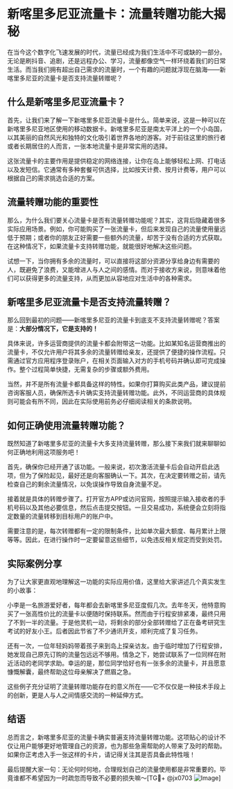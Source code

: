 # 新喀里多尼亚流量卡：流量转赠功能大揭秘

在当今这个数字化飞速发展的时代，流量已经成为我们生活中不可或缺的一部分。无论是刷抖音、追剧，还是远程办公、学习，流量都像空气一样环绕着我们的日常生活。而当我们拥有超出自己需求的流量时，一个有趣的问题就浮现在脑海——新喀里多尼亚的流量卡是否支持流量转赠呢？

## 什么是新喀里多尼亚流量卡？

首先，让我们来了解一下新喀里多尼亚流量卡是什么。简单来说，这是一种可以在新喀里多尼亚地区使用的移动数据卡。新喀里多尼亚是南太平洋上的一个小岛国，以其美丽的自然风光和独特的文化吸引着世界各地的游客。对于前往这里的旅行者或者长期居住的人而言，一张本地流量卡是非常实用的选择。

这张流量卡的主要作用是提供稳定的网络连接，让你在岛上能够轻松上网、打电话以及发短信。它通常有多种套餐可供选择，比如按天计费、按月计费等，用户可以根据自己的需求挑选合适的方案。

## 流量转赠功能的重要性

那么，为什么我们要关心流量卡是否有流量转赠功能呢？其实，这背后隐藏着很多实际应用场景。例如，你可能购买了一张流量卡，但后来发现自己的流量使用量远低于预期；或者你的朋友正好需要一些额外的流量，却苦于没有合适的方式获取。在这种情况下，如果流量卡支持转赠功能，就能很好地解决这些问题。

试想一下，当你拥有多余的流量时，可以直接将这部分资源分享给身边有需要的人，既避免了浪费，又能增进人与人之间的感情。而对于接收方来说，则意味着他们可以获得更多的流量支持，从而更加从容地应对生活中的各种需求。

## 新喀里多尼亚流量卡是否支持流量转赠？

那么回到最初的问题——新喀里多尼亚的流量卡到底支不支持流量转赠呢？答案是：**大部分情况下，它是支持的！**

具体来说，许多运营商提供的流量卡都会附带这一功能。比如某知名运营商推出的流量卡，不仅允许用户将其多余的流量转赠给亲友，还提供了便捷的操作流程。只需通过官方应用程序登录账户，在相关页面输入对方的手机号码并确认即可完成操作。整个过程简单快捷，无需复杂的步骤或额外费用。

当然，并不是所有流量卡都具备这样的特性。如果你打算购买此类产品，建议提前咨询客服人员，确保所选卡片确实支持流量转赠功能。此外，不同运营商的具体规则可能会有所不同，因此在实际使用前务必仔细阅读相关的条款说明。

## 如何正确使用流量转赠功能？

既然知道了新喀里多尼亚的流量卡大多支持流量转赠，那么接下来我们就来聊聊如何正确地利用这项服务吧！

首先，确保你已经开通了该功能。一般来说，初次激活流量卡后会自动开启此选项，但为了保险起见，最好还是向客服确认一下。其次，在决定要转赠之前，请先检查自己的剩余流量情况，以免误操作导致自身流量不足。

接着就是具体的转赠步骤了。打开官方APP或访问官网，按照提示输入接收者的手机号码以及其他必要信息，然后点击提交按钮。一旦交易成功，系统便会立刻将指定数量的流量转移到目标用户的账户中。

需要注意的是，每次转赠都有一定的限制条件，比如单次最大额度、每月累计上限等等。因此，在进行操作时一定要留意这些细节，以免违反相关规定而受到处罚。

## 实际案例分享

为了让大家更直观地理解这一功能的实际应用价值，这里给大家讲述几个真实发生的小故事：

小李是一名旅游爱好者，每年都会去新喀里多尼亚度假几次。去年冬天，他特意购买了一张高性价比的流量卡以便随时保持联系。然而由于行程安排紧凑，最终只用了不到一半的流量。于是他灵机一动，将剩余的部分全部转赠给了正在备考研究生考试的好友小王。后者因此节省了不少通讯开支，顺利完成了复习任务。

还有一次，一位年轻妈妈带着孩子来到岛上探亲访友。由于临时增加了行程安排，她发现自己原先订购的流量包远远不够用。情急之下，她尝试联系了一位同样在附近活动的老同学求助。幸运的是，那位同学恰好也有一张多余的流量卡，并且愿意慷慨解囊，最终帮助这位母亲解决了燃眉之急。

这些例子充分证明了流量转赠功能存在的意义所在——它不仅仅是一种技术手段上的创新，更是人与人之间情感交流的一种延伸方式。

## 结语

总而言之，新喀里多尼亚的流量卡确实普遍支持流量转赠功能。这项贴心的设计不仅让用户能够更好地管理自己的资源，也为那些急需帮助的人带来了及时的帮助。如果你正考虑入手一张这样的卡片，请记得关注其是否具备此特性哦！

最后提醒大家一句：无论何时何地，合理规划自己的流量使用都是非常重要的。毕竟谁都不希望因为一时疏忽而导致不必要的损失嘛～[TG💪+ @jx0703 ![Image](https://github.com/user-attachments/assets/dbca1d08-cadb-493c-b0ec-ad6f7a83f270)]